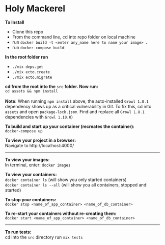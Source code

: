 # Holy Mackerel

**To Install**

* Clone this repo
* From the command line, cd into repo folder on local machine
* run `docker build -t <enter any_name here to name your image> .`
* run `docker-compose build`

**In the root folder run**
* `./mix deps.get`
* `./mix ecto.create`
* `./mix ecto.migrate`

**cd from the root into the** `src` **folder. Now run:**  
`cd assets && npm install`  
&nbsp;  
**Note:** When running `npm install` above, the auto-installed `Growl 1.8.1` dependency shows up as a critical vulnerability in Git. To fix this, cd into `assets` and open `package-lock.json`.  Find and replace all `Growl 1.8.1` dependencies with `Growl 1.10.0`)

**To build and start up your container (recreates the container):**  
`docker-compose up`  

**To view your project in a browser:**  
Navigate to http://localhost:4000/
___

**To view your images:**  
In terminal, enter: `docker images`  

**To view your containers:**  
`docker container ls` (will show you only started containers)  
`docker container ls --all` (will show you all containers, stopped and started)  

**To stop your containers:**  
`docker stop <name_of_app_container> <name_of_db_container>`  

**To re-start your containers without re-creating them:**  
`docker start <name_of_app_container> <name_of_db_container>`  
___

**To run tests:**  
cd into the `src` directory
run `mix tests`
